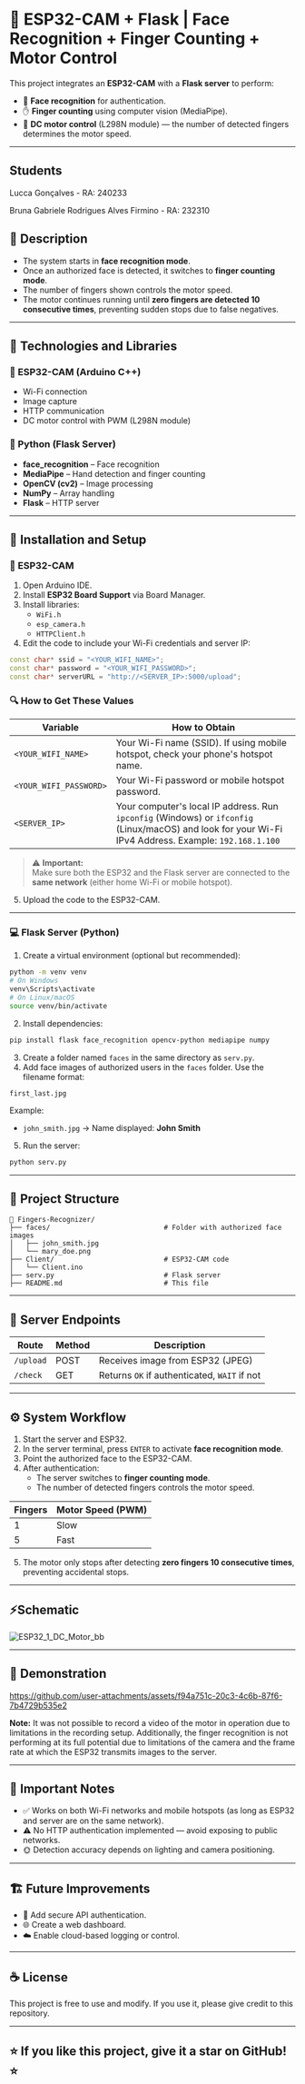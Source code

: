 
# 🤖 ESP32-CAM + Flask | Face Recognition + Finger Counting + Motor Control

This project integrates an **ESP32-CAM** with a **Flask server** to perform:

- 🔐 **Face recognition** for authentication.
- ✋ **Finger counting** using computer vision (MediaPipe).
- 🚗 **DC motor control** (L298N module) — the number of detected fingers determines the motor speed.

---

## Students

Lucca Gonçalves                        - RA: 240233

Bruna Gabriele Rodrigues Alves Firmino - RA: 232310

## 📜 Description

- The system starts in **face recognition mode**.
- Once an authorized face is detected, it switches to **finger counting mode**.
- The number of fingers shown controls the motor speed.
- The motor continues running until **zero fingers are detected 10 consecutive times**, preventing sudden stops due to false negatives.

---

## 🧠 Technologies and Libraries

### 🚩 ESP32-CAM (Arduino C++)
- Wi-Fi connection
- Image capture
- HTTP communication
- DC motor control with PWM (L298N module)

### 🐍 Python (Flask Server)
- **face_recognition** – Face recognition
- **MediaPipe** – Hand detection and finger counting
- **OpenCV (cv2)** – Image processing
- **NumPy** – Array handling
- **Flask** – HTTP server

---

## 🚀 Installation and Setup

### 📲 ESP32-CAM

1. Open Arduino IDE.
2. Install **ESP32 Board Support** via Board Manager.
3. Install libraries:
   - `WiFi.h`
   - `esp_camera.h`
   - `HTTPClient.h`
4. Edit the code to include your Wi-Fi credentials and server IP:

```cpp
const char* ssid = "<YOUR_WIFI_NAME>";
const char* password = "<YOUR_WIFI_PASSWORD>";
const char* serverURL = "http://<SERVER_IP>:5000/upload";
```

### 🔍 How to Get These Values

| Variable    | How to Obtain                                                                 |
| ------------| ------------------------------------------------------------------------------ |
| `<YOUR_WIFI_NAME>` | Your Wi-Fi name (SSID). If using mobile hotspot, check your phone's hotspot name. |
| `<YOUR_WIFI_PASSWORD>` | Your Wi-Fi password or mobile hotspot password.                        |
| `<SERVER_IP>` | Your computer's local IP address. Run `ipconfig` (Windows) or `ifconfig` (Linux/macOS) and look for your Wi-Fi IPv4 Address. Example: `192.168.1.100` |

> ⚠️ **Important:**  
> Make sure both the ESP32 and the Flask server are connected to the **same network** (either home Wi-Fi or mobile hotspot).

5. Upload the code to the ESP32-CAM.

---

### 💻 Flask Server (Python)

1. Create a virtual environment (optional but recommended):

```bash
python -m venv venv
# On Windows
venv\Scripts\activate
# On Linux/macOS
source venv/bin/activate
```

2. Install dependencies:

```bash
pip install flask face_recognition opencv-python mediapipe numpy
```

3. Create a folder named `faces` in the same directory as `serv.py`.
4. Add face images of authorized users in the `faces` folder. Use the filename format:

```
first_last.jpg
```

Example:
- `john_smith.jpg` → Name displayed: **John Smith**

5. Run the server:

```bash
python serv.py
```

---

## 📂 Project Structure

```
📁 Fingers-Recognizer/
├── faces/                            # Folder with authorized face images
│   ├── john_smith.jpg
│   └── mary_doe.png
├── Client/                           # ESP32-CAM code
│   └── Client.ino
├── serv.py                           # Flask server
├── README.md                         # This file
```

---

## 🔗 Server Endpoints

| Route        | Method | Description                                  |
| -------------|--------|----------------------------------------------|
| `/upload`    | POST   | Receives image from ESP32 (JPEG)             |
| `/check`     | GET    | Returns `OK` if authenticated, `WAIT` if not |

---

## ⚙️ System Workflow

1. Start the server and ESP32.
2. In the server terminal, press `ENTER` to activate **face recognition mode**.
3. Point the authorized face to the ESP32-CAM.
4. After authentication:
   - The server switches to **finger counting mode**.
   - The number of detected fingers controls the motor speed.

| Fingers | Motor Speed (PWM)         |
|---------|----------------------------|
| 1       | Slow                       |
| 5       | Fast                       |

5. The motor only stops after detecting **zero fingers 10 consecutive times**, preventing accidental stops.

---

## ⚡Schematic

![ESP32_1_DC_Motor_bb](https://github.com/user-attachments/assets/b9ff92eb-317b-4b2f-8250-81defeb029f0)

---

## 🎥 Demonstration

https://github.com/user-attachments/assets/f94a751c-20c3-4c6b-87f6-7b4729b535e2

**Note:** It was not possible to record a video of the motor in operation due to limitations in the recording setup. Additionally, the finger recognition is not performing at its full potential due to limitations of the camera and the frame rate at which the ESP32 transmits images to the server.

---
## 🚧 Important Notes

- ✅ Works on both Wi-Fi networks and mobile hotspots (as long as ESP32 and server are on the same network).
- ⚠️ No HTTP authentication implemented — avoid exposing to public networks.
- 🌞 Detection accuracy depends on lighting and camera positioning.

---

## 🏗️ Future Improvements

- 🔐 Add secure API authentication.
- 🌐 Create a web dashboard.
- ☁️ Enable cloud-based logging or control.

---

## ☕ License

This project is free to use and modify. If you use it, please give credit to this repository.

---

## ⭐ If you like this project, give it a star on GitHub! ⭐
